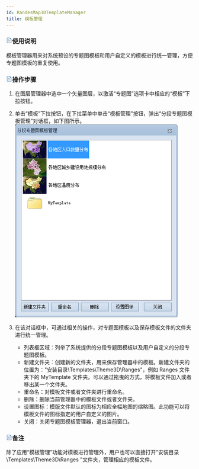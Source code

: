 ```yaml
---
id: RandesMap3DTemplateManager
title: 模板管理  
---  
```

### ![](../../img/read.gif)使用说明

模板管理器用来对系统预设的专题图模板和用户自定义的模板进行统一管理，方便专题图模板的重复使用。

### ![](../../img/read.gif)操作步骤

1. 在图层管理器中选中一个矢量图层，以激活“专题图”选项卡中相应的“模板”下拉按钮。
2. 单击“模板”下拉按钮，在下拉菜单中单击“模板管理”按钮，弹出“分段专题图模板管理”对话框，如下图所示。  
![](img/RangesTemplateManagerDia.png)  

3. 在该对话框中，可通过相关的操作，对专题图模板以及保存模板文件的文件夹进行统一管理。 
    * 列表框区域：列举了系统提供的分段专题图模板以及用户自定义的分段专题图模板。
    * 新建文件夹：创建新的文件夹，用来保存管理器中的模板。新建文件夹的位置为："安装目录\Templates\Theme3D\Ranges\"，例如 Ranges 文件夹下的 MyTemplate 文件夹。可以通过拖曳的方式，将模板文件加入或者移出某一个文件夹。
    * 重命名：对模板文件或者文件夹进行重命名。
    * 删除：删除当前管理器中的模板文件或者文件夹。
    * 设置图标：模版文件默认的图标为相应全幅地图的缩略图。此功能可以将模板文件的图标指定的用户自定义的图片。
    * 关闭：关闭专题图模板管理器，退出当前窗口。

### ![](../../img/read.gif)备注

除了应用“模板管理”功能对模板进行管理外，用户也可以直接打开"安装目录\Templates\Theme3D\Ranges "文件夹，管理相应的模板文件。





